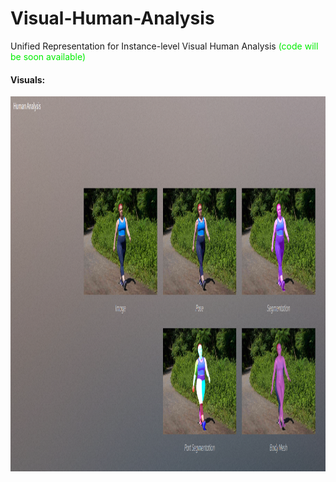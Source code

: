 # Visual-Human-Analysis
Unified Representation for Instance-level Visual Human Analysis <font color=”red”>(code will be soon available)</font>


#### Visuals:
<p align="center">
<img src="Screenshot from 2024-09-27 15-47-22.png" width="800" height="600">
</p>
